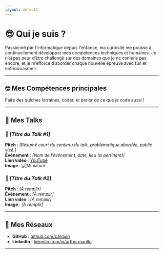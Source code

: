 ```yaml
---
layout: default
---
```


# 😎 Qui je suis ?

Passionné par l'informatique depuis l'enfance, ma curiosité me pousse à continuellement développer mes compétences techniques et humaines.
Je n’ai pas peur d’être challengé sur des domaines que je ne connais pas encore, et je m’efforce d’aborder chaque nouvelle épreuve avec fun et enthousiasme !

---

## 🤓 Mes Compétences principales

Faire des quiches lorraines, coder, et parler de ce que je code aussi !

---

## 🎤 Mes Talks

### 🔹 *[Titre du Talk #1]*  
**Pitch** : _[Résumé court du contenu du talk, problématique abordée, public visé.]_  
**Événement** : _[Nom de l’événement, date, lieu (si pertinent)]_  
**Lien vidéo** : [YouTube](https://youtube.com/...)  
**Image** : ![Miniature](https://link-to-image.com/miniature.jpg)

### 🔹 *[Titre du Talk #2]*  
**Pitch** : _[À remplir]_  
**Événement** : _[À remplir]_  
**Lien vidéo** : _[À remplir]_  
**Image** : _[À remplir]_

---

## 🐙 Mes Réseaux

- **GitHub** : [github.com/carduin](https://github.com/carduin)
- **LinkedIn** : [linkedin.com/in/arthurmurillo](https://www.linkedin.com/in/arthurmurillo/)

---
